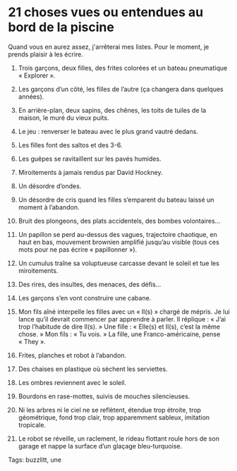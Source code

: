 # 21 choses vues ou entendues au bord de la piscine

Quand vous en aurez assez, j'arrêterai mes listes. Pour le moment, je prends plaisir à les écrire.

1. Trois garçons, deux filles, des frites colorées et un bateau pneumatique « Explorer ».

2. Les garçons d’un côté, les filles de l’autre (ça changera dans quelques années).

3. En arrière-plan, deux sapins, des chênes, les toits de tuiles de la maison, le muré du vieux puits.

4. Le jeu : renverser le bateau avec le plus grand vautré dedans.

5. Les filles font des saltos et des 3-6.

6. Les guêpes se ravitaillent sur les pavés humides.

7. Miroitements à jamais rendus par David Hockney.

8. Un désordre d’ondes.

9. Un désordre de cris quand les filles s’emparent du bateau laissé un moment à l’abandon.

10. Bruit des plongeons, des plats accidentels, des bombes volontaires…

11. Un papillon se perd au-dessus des vagues, trajectoire chaotique, en haut en bas, mouvement brownien amplifié jusqu’au visible (tous ces mots pour ne pas écrire « papillonner »).

12. Un cumulus traîne sa voluptueuse carcasse devant le soleil et tue les miroitements.

13. Des rires, des insultes, des menaces, des défis…

14. Les garçons s’en vont construire une cabane.

15. Mon fils aîné interpelle les filles avec un « Il(s) » chargé de mépris. Je lui lance qu’il devrait commencer par apprendre à parler. Il réplique : « J’ai trop l’habitude de dire Il(s). » Une fille : « Elle(s) et Il(s), c’est la même chose. » Mon fils : « Tu vois. » La fille, une Franco-américaine, pense « They ».

16. Frites, planches et robot à l’abandon.

17. Des chaises en plastique où sèchent les serviettes.

18. Les ombres reviennent avec le soleil.

19. Bourdons en rase-mottes, suivis de mouches silencieuses.

20. Ni les arbres ni le ciel ne se reflètent, étendue trop étroite, trop géométrique, fond trop clair, trop apparemment sableux, imitation tropicale.

21. Le robot se réveille, un raclement, le rideau flottant roule hors de son garage et nappe la surface d’un glaçage bleu-turquoise.

Tags: buzzlitt, une